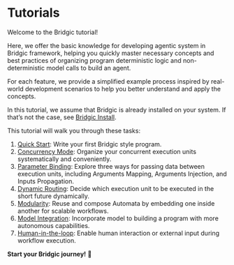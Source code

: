 # Tutorials

Welcome to the Bridgic tutorial!

Here, we offer the basic knowledge for developing agentic system in Bridgic framework, helping you quickly master necessary concepts and best practices of organizing program deterministic logic and non-deterministic model calls to build an agent.

For each feature, we provide a simplified example process inspired by real-world development scenarios to help you better understand and apply the concepts.

In this tutorial, we assume that Bridgic is already installed on your system. If that’s not the case, see [Bridgic Install](install.md).

This tutorial will walk you through these tasks:

1. [Quick Start](./items/quick_start/quick_start.ipynb): Write your first Bridgic style program.
2. [Concurrency Mode](./items/core_mechanism/concurrency_mode.ipynb): Organize your concurrent execution units systematically and conveniently.
3. [Parameter Binding](./items/core_mechanism/parameter_binding.ipynb): Explore three ways for passing data between execution units, including Arguments Mapping, Arguments Injection, and Inputs Propagation.
4. [Dynamic Routing](./items/core_mechanism/dynamic_routing.ipynb): Decide which execution unit to be executed in the short future dynamically.
5. [Modularity](./items/core_mechanism/modularity.ipynb): Reuse and compose Automata by embedding one inside another for scalable workflows.
6. [Model Integration](./items/model_integration/llm_integration.ipynb): Incorporate model to building a program with more autonomous capabilities.
7. [Human-in-the-loop](./items/core_mechanism/human_in_the_loop.ipynb): Enable human interaction or external input during workflow execution.


**Start your Bridgic journey!** 🎉
